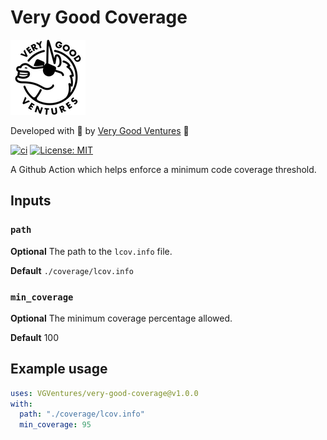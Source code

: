 # Very Good Coverage

[![Very Good Ventures](https://raw.githubusercontent.com/VGVentures/very_good_analysis/main/assets/vgv_logo.png)](https://verygood.ventures)

Developed with 💙 by [Very Good Ventures](https://verygood.ventures) 🦄

[![ci](https://github.com/VGVentures/very-good-coverage/workflows/ci/badge.svg)](https://github.com/VGVentures/very_good_analysis/actions)
[![License: MIT](https://img.shields.io/badge/license-MIT-blue.svg)](https://opensource.org/licenses/MIT)

A Github Action which helps enforce a minimum code coverage threshold.

## Inputs

### `path`

**Optional** The path to the `lcov.info` file.

**Default** `./coverage/lcov.info`

### `min_coverage`

**Optional** The minimum coverage percentage allowed.

**Default** 100

## Example usage

```yaml
uses: VGVentures/very-good-coverage@v1.0.0
with:
  path: "./coverage/lcov.info"
  min_coverage: 95
```
